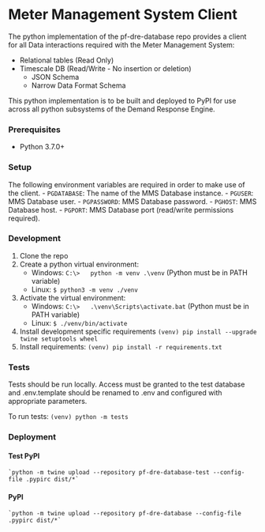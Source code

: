 # Meter Management System Client
The python implementation of the pf-dre-database repo provides a client
for all Data interactions required with the Meter Management System:
- Relational tables (Read Only)
- Timescale DB (Read/Write - No insertion or deletion)
    - JSON Schema
    - Narrow Data Format Schema

This python implementation is to be built and deployed to PyPI for use
across all python subsystems of the Demand Response Engine.


### Prerequisites
- Python 3.7.0+

### Setup
The following environment variables are required in order to make use
of the client.
    - `PGDATABASE`: The name of the MMS Database instance.
    - `PGUSER`: MMS Database user.
    - `PGPASSWORD`: MMS Database password.
    - `PGHOST`: MMS Database host.
    - `PGPORT`: MMS Database port (read/write permissions required).

### Development

1. Clone the repo
2. Create a python virtual environment:
    - Windows: `C:\>   python -m venv .\venv` (Python must be in PATH variable)
    - Linux: `$ python3 -m venv ./venv`
3. Activate the virtual environment:
    - Windows: `C:\>   .\venv\Scripts\activate.bat` (Python must be in PATH variable)
    - Linux: `$ ./venv/bin/activate`
4. Install development specific requirements
    `(venv) pip install --upgrade twine setuptools wheel`
5. Install requirements:
    `(venv) pip install -r requirements.txt`


### Tests

Tests should be run locally. Access must be granted to the test
database and .env.template should be renamed to .env and configured with
appropriate parameters.

To run tests:
 `(venv) python -m tests`


### Deployment

#### Test PyPI
    `python -m twine upload --repository pf-dre-database-test --config-file .pypirc dist/*`

#### PyPI
    `python -m twine upload --repository pf-dre-database --config-file .pypirc dist/*`
